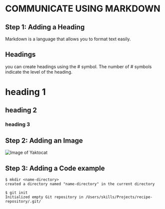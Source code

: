# COMMUNICATE USING MARKDOWN
## Step 1: Adding a Heading
Markdown is a language that allows you to format text easily.
## Headings
you can create headings using the # symbol. The number of # symbols indicate the level of the heading.
# heading 1
## heading 2
### heading 3
## Step 2: Adding an Image
![Image of Yaktocat](https://octodex.github.com/images/yaktocat.png)
## Step 3: Adding a Code example
```
$ mkdir <name-directory>
created a directory named "name-directory" in the current directory
```
```
$ git init
Initialized empty Git repository in /Users/skills/Projects/recipe-repository/.git/
```


